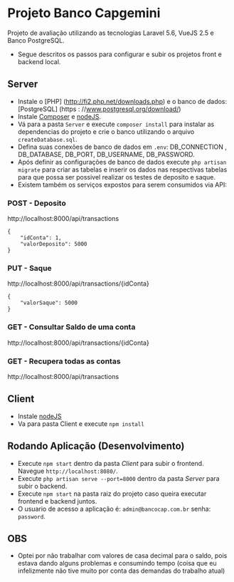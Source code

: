# Projeto Banco Capgemini
Projeto de avaliação utilizando as tecnologias Laravel 5.6, VueJS 2.5 e Banco PostgreSQL.

- Segue descritos os passos para configurar e subir os projetos front e backend local.

## Server
- Instale o [PHP] (http://fi2.php.net/downloads.php) e o banco de dados: [PostgreSQL] (https : //www.postgresql.org/download/)
- Instale [Composer](https://getcomposer.org/) e [nodeJS](https://nodejs.org).
- Vá para a pasta `Server` e execute `composer install` para instalar as dependencias do projeto e crie o banco utilizando o arquivo `createDatabase.sql`.
- Defina suas conexões de banco de dados em `.env`: DB_CONNECTION , DB_DATABASE, DB_PORT, DB_USERNAME, DB_PASSWORD. 
- Após definir as configurações de banco de dados execute `php artisan migrate` para criar as tabelas e inserir os dados nas respectivas tabelas para que possa ser possivel realizar os testes de deposito e saque.
- Existem também os serviços expostos para serem consumidos via API:
### POST - Deposito
http://localhost:8000/api/transactions
```
{
    "idConta": 1,
    "valorDeposito": 5000
}
```
### PUT - Saque
http://localhost:8000/api/transactions/{idConta}
```
{
    "valorSaque": 5000
}
```
### GET - Consultar Saldo de uma conta
http://localhost:8000/api/transactions/{idConta}

### GET - Recupera todas as contas
http://localhost:8000/api/transactions


## Client
- Instale [nodeJS](https://nodejs.org)
- Va para pasta Client e execute `npm install`

## Rodando Aplicação (Desenvolvimento)
- Execute `npm start` dentro da pasta *Client* para subir o frontend. Navegue `http://localhost:8080/`.
- Execute `php artisan serve --port=8000` dentro da pasta *Server* para subir o backend.
- Execute `npm start` na pasta raiz do projeto caso queira executar frontend e backend juntos.
- O usuario de acesso a aplicação é: `admin@bancocap.com.br` senha: `password`.

## OBS
- Optei por não trabalhar com valores de casa decimal para o saldo, pois estava dando alguns problemas e consumindo tempo (coisa que eu infelizmente não tive muito por conta das demandas do trabalho atual) 